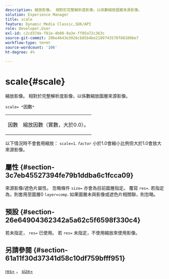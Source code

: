 ```yaml
---
description: 縮放影像。 相對於完整解析度影像，以係數縮放圖層來源影像。
solution: Experience Manager
title: scale
feature: Dynamic Media Classic,SDK/API
role: Developer,User
exl-id: c2cd37de-f81e-4b08-9a3e-ff05a72c363c
source-git-commit: 206e4643e3926cb85b4be2189743578f88180be7
workflow-type: tm+mt
source-wordcount: '106'
ht-degree: 4%

---
```


# scale{#scale}

縮放影像。 相對於完整解析度影像，以係數縮放圖層來源影像。

`scale= *`因數`*`

<table id="simpletable_AC596A87494A4213A7D1C76612E8F2FD"> 
 <tr class="strow"> 
  <td class="stentry"> <p><span class="varname"> 因數</span> </p> </td> 
  <td class="stentry"> <p>縮放因數（實數，大於0.0）。 </p></td> 
 </tr> 
</table>

以下情況時不會套用縮放： `scale=1`. *`factor`* 小於1.0會縮小比例但大於1.0會放大來源影像。

## 屬性 {#section-3c7eb45527394fe79b1ddba6c1fcca09}

來源影像/遮色片屬性。 忽略條件 `size=` 亦會為目前圖層指定。 覆寫 `res=`. 若指定為，則套用至圖層0 `layer=comp`. 如果圖層未與影像或遮色片相關聯，則忽略。

## 預設 {#section-26e64904362342a5a62c5f6598f330c4}

若未指定， `res=` 已使用。 若 `res=` 未指定，不使用縮放來使用影像。

## 另請參閱 {#section-61a11f30d37341d58c10df759bfff951}

[res=](../../../../../is-api/http-ref/image-serving-api-ref/c-http-protocol-reference/c-command-reference/r-res.md#reference-3d6fe416801148dea0f786f2b5169e55) ， [size=](../../../../../is-api/http-ref/image-serving-api-ref/c-http-protocol-reference/c-data-types/r-size.md#reference-04d383f32c7b4003bed9978cb854747b)

